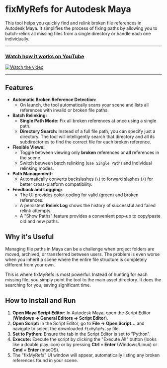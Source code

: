 # fixMyRefs for Autodesk Maya
This tool helps you quickly find and relink broken file references in Autodesk Maya. It simplifies the process of fixing paths by allowing you to batch-relink all missing files from a single directory or handle each one individually.

---
### [Watch how it works on YouTube](https://youtu.be/IYMqPPb-pCg)
[![Watch the video](https://img.youtube.com/vi/IYMqPPb-pCg/maxresdefault.jpg)](https://youtu.be/IYMqPPb-pCg)



---

## Features

-   **Automatic Broken Reference Detection:** 
    -   On launch, the tool automatically scans your scene and lists all references with invalid or broken file paths.
-   **Batch Relinking:**
    -   **Single Path Mode:** Fix all broken references at once using a single path.
    -   **Directory Search:** Instead of a full file path, you can specify just a directory. The tool will intelligently search that directory and all its subdirectories to find the correct file for each broken reference.
-   **Flexible Views:**
    -   Toggle between viewing only **broken** references or **all** references in the scene.
    -   Switch between batch relinking (`Use Single Path`) and individual relinking modes.
-   **Path Management:**
    -   Automatically converts backslashes (`\`) to forward slashes (`/`) for better cross-platform compatibility.
-   **Feedback and Logging:**
    -   The UI provides color-coding for valid (green) and broken references.
    -   A persistent **Relink Log** shows the history of successful and failed relink attempts.
    -   A "Show Paths" feature provides a convenient pop-up to copy/paste old and new paths.

## Why it's Useful

Managing file paths in Maya can be a challenge when project folders are moved, archived, or transferred between users. 
The problem is even worse when you inherit a scene where the entire file structure is completely different from your own.

This is where fixMyRefs is most powerful. 
Instead of hunting for each missing file, you simply point the tool to the main asset directory. 
It does the searching for you, saving significant time. 



## How to Install and Run

1.  **Open Maya Script Editor:** In Autodesk Maya, open the Script Editor (**Windows → General Editors → Script Editor**).
2.  **Open Script:** In the Script Editor, go to **File → Open Script...** and navigate to select the downloaded `fixMyRefs.py` file.
3.  **Set to Python:** Ensure the tab in the Script Editor is set to "Python".
4.  **Execute:** Execute the script by clicking the "Execute All" button (looks like a double play icon) or by pressing **Ctrl + Enter** (Windows/Linux) or **Cmd + Enter** (macOS).
5.  The "fixMyRefs" UI window will appear, automatically listing any broken references found in your scene.


